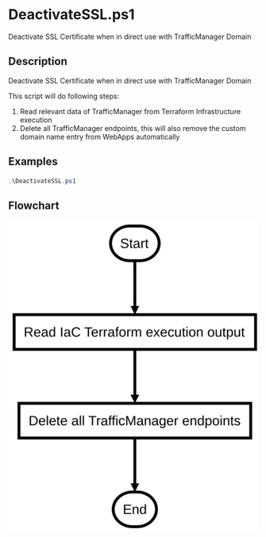 # DeactivateSSL.ps1

Deactivate SSL Certificate when in direct use with TrafficManager Domain

## Description

Deactivate SSL Certificate when in direct use with TrafficManager Domain

This script will do following steps:

1. Read relevant data of TrafficManager from Terraform Infrastructure execution
2. Delete all TrafficManager endpoints, this will also remove the custom domain name entry from WebApps automatically

## Examples

```powershell
.\DeactivateSSL.ps1

```


## Flowchart

<div align='center'>

![Flowchart for DeactivateSSL.ps1](../flowchart/DeactivateSSL.flowchart.svg)
</div>
